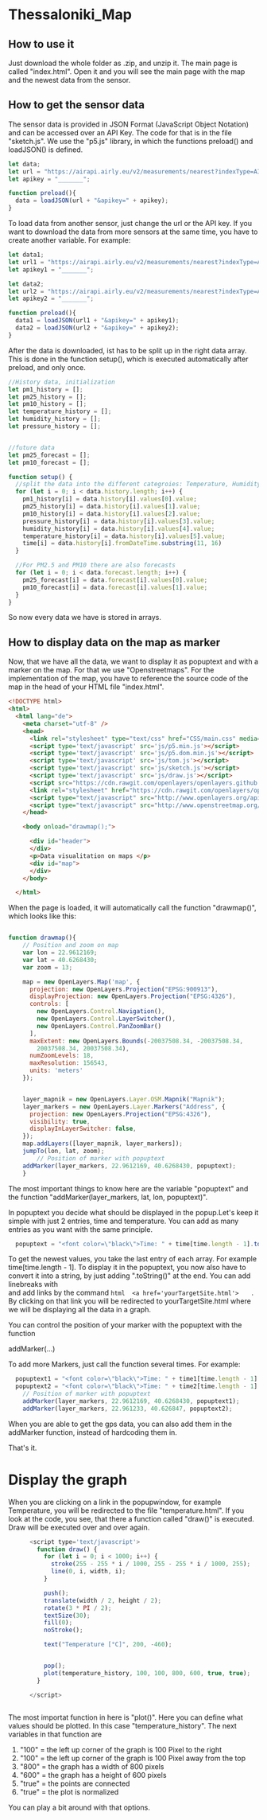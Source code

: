 # Thessaloniki_Map

## How to use it
Just download the whole folder as .zip, and unzip it. The main page is called "index.html". Open it and you will see the main page with the map and the newest data from the sensor.

## How to get the sensor data

The sensor data is provided in JSON Format (JavaScript Object Notation) and can be accessed over an API Key. The code for that is in the file "sketch.js". We use the "p5.js" library, in which the functions preload() and loadJSON() is defined.

```javascript
let data;
let url = "https://airapi.airly.eu/v2/measurements/nearest?indexType=AIRLY_CAQI&lat=40.626735&lng=22.961053&maxDistanceKM=1";
let apikey = "_______";

function preload(){
  data = loadJSON(url + "&apikey=" + apikey);
}
```
To load data from another sensor, just change the url or the API key. If you want to download the data from more sensors at the same time, you have to create another variable. For example:

```javascript
let data1;
let url1 = "https://airapi.airly.eu/v2/measurements/nearest?indexType=AIRLY_CAQI&lat=40.626735&lng=22.961053&maxDistanceKM=1";
let apikey1 = "_______";

let data2;
let url2 = "https://airapi.airly.eu/v2/measurements/nearest?indexType=AIRLY_CAQI&lat=40.626735&lng=22.961053&maxDistanceKM=1";
let apikey2 = "_______";

function preload(){
  data1 = loadJSON(url1 + "&apikey=" + apikey1);
  data2 = loadJSON(url2 + "&apikey=" + apikey2);
}
```

After the data is downloaded, ist has to be split up in the right data array. This is done in the function setup(), which is executed automatically after preload, and only once.

```javascript
//History data, initialization
let pm1_history = [];
let pm25_history = [];
let pm10_history = [];
let temperature_history = [];
let humidity_history = [];
let pressure_history = [];


//future data
let pm25_forecast = [];
let pm10_forecast = [];

function setup() {
  //split the data into the different categroies: Temperature, Humidity, Pressure, PM's
  for (let i = 0; i < data.history.length; i++) {
    pm1_history[i] = data.history[i].values[0].value;
    pm25_history[i] = data.history[i].values[1].value;
    pm10_history[i] = data.history[i].values[2].value;
    pressure_history[i] = data.history[i].values[3].value;
    humidity_history[i] = data.history[i].values[4].value;
    temperature_history[i] = data.history[i].values[5].value;
    time[i] = data.history[i].fromDateTime.substring(11, 16)
  }

  //For PM2.5 and PM10 there are also forecasts
  for (let i = 0; i < data.forecast.length; i++) {
    pm25_forecast[i] = data.forecast[i].values[0].value;
    pm10_forecast[i] = data.forecast[i].values[1].value;
  }
}

```
So now every data we have is stored in arrays.

## How to display data on the map as marker

Now, that we have all the data, we want to display it as popuptext and with a marker on the map. For that we use "Openstreetmaps". For the implementation of the map, you have to reference the source code of the map in the head of your HTML file "index.html".


```html
<!DOCTYPE html>
<html>
  <html lang="de">
    <meta charset="utf-8" />
    <head>
      <link rel="stylesheet" type="text/css" href="CSS/main.css" media="screen" />
      <script type='text/javascript' src='js/p5.min.js'></script>
      <script type='text/javascript' src='js/p5.dom.min.js'></script>
      <script type='text/javascript' src='js/tom.js'></script>
      <script type='text/javascript' src='js/sketch.js'></script>
      <script type='text/javascript' src='js/draw.js'></script>
      <script src="https://cdn.rawgit.com/openlayers/openlayers.github.io/master/en/v5.3.0/build/ol.js"></script>
      <link rel="stylesheet" href="https://cdn.rawgit.com/openlayers/openlayers.github.io/master/en/v5.3.0/css/ol.css">
      <script type="text/javascript" src="http://www.openlayers.org/api/OpenLayers.js"></script>
      <script type="text/javascript" src="http://www.openstreetmap.org/openlayers/OpenStreetMap.js"></script>
    </head>

    <body onload="drawmap();">

      <div id="header">
      </div>
      <p>Data visualitation on maps </p>
      <div id="map">
      </div>
    </body>

  </html>

```
When the page is loaded, it will automatically call the function "drawmap()", which looks like this:

```javascript

function drawmap(){
    // Position and zoom on map
    var lon = 22.9612169;
    var lat = 40.6268430;
    var zoom = 13;

    map = new OpenLayers.Map('map', {
      projection: new OpenLayers.Projection("EPSG:900913"),
      displayProjection: new OpenLayers.Projection("EPSG:4326"),
      controls: [
        new OpenLayers.Control.Navigation(),
        new OpenLayers.Control.LayerSwitcher(),
        new OpenLayers.Control.PanZoomBar()
      ],
      maxExtent: new OpenLayers.Bounds(-20037508.34, -20037508.34,
        20037508.34, 20037508.34),
      numZoomLevels: 18,
      maxResolution: 156543,
      units: 'meters'
    });


    layer_mapnik = new OpenLayers.Layer.OSM.Mapnik("Mapnik");
    layer_markers = new OpenLayers.Layer.Markers("Address", {
      projection: new OpenLayers.Projection("EPSG:4326"),
      visibility: true,
      displayInLayerSwitcher: false,
    });
    map.addLayers([layer_mapnik, layer_markers]);
    jumpTo(lon, lat, zoom);
        // Position of marker with popuptext
    addMarker(layer_markers, 22.9612169, 40.6268430, popuptext);
    }

```

The most important things to know here are the variable "popuptext" and the function "addMarker(layer_markers, lat, lon, popuptext)".

In popuptext you decide what should be displayed in the popup.Let's keep it simple with just 2 entries, time and temperature. You can add as many entries as you want with the same principle.


```javascript
  popuptext = "<font color=\"black\">Time: " + time[time.length - 1].toString() + "<br>Temperature = <a href='temperature.html'>" + temperature_history[temperature_history.length - 1].toString() + " °C</a></font>";
```

To get the newest values, you take the last entry of each array. For example time[time.length - 1]. To display it in the popuptext, you now also have to convert it into a string, by just adding ".toString()" at the end. You can add linebreaks with <br> and add links by the command   ```html  <a href='yourTargetSite.html'>   ``` . By clicking on that link you will be redirected to  yourTargetSite.html where we will be displaying all the data in a graph.


You can control the position of your marker with the popuptext with the function

addMarker(...)

To add more Markers, just call the function several times. For example:

```javascript
  popuptext1 = "<font color=\"black\">Time: " + time1[time.length - 1].toString() + "<br>Temperature = <a href='temperature1.html'>" + temperature_history1[temperature_history1.length - 1].toString() + " °C</a></font>";
  popuptext2 = "<font color=\"black\">Time: " + time2[time.length - 1].toString() + "<br>Temperature = <a href='temperature2.html'>" + temperature_history2[temperature_history2.length - 1].toString() + " °C</a></font>";
    // Position of marker with popuptext
    addMarker(layer_markers, 22.9612169, 40.6268430, popuptext1);
    addMarker(layer_markers, 22.961233, 40.626847, popuptext2);

```

When you are able to get the gps data, you can also add them in the addMarker function, instead of hardcoding them in.

That's it.


# Display the graph

When you are clicking on a link in the popupwindow, for example Temperature, you will be redirected to the file "temperature.html". If you look at the code, you see, that there a function called "draw()" is executed. Draw will be executed over and over again. 

```javascript
      <script type='text/javascript'>
        function draw() {
          for (let i = 0; i < 1000; i++) {
            stroke(255 - 255 * i / 1000, 255 - 255 * i / 1000, 255);
            line(0, i, width, i);
          }

          push();
          translate(width / 2, height / 2);
          rotate(3 * PI / 2);
          textSize(30);
          fill(0);
          noStroke();

          text("Temperature [°C]", 200, -460);


          pop();
          plot(temperature_history, 100, 100, 800, 600, true, true);
        }

      </script>
      
```

The most importat function in here is "plot()". Here you can define what values should be plotted. In this case "temperature_history". The next variables in that function are
1) "100" =  the left up corner of the graph is 100 Pixel to the right
2) "100" =  the left up corner of the graph is 100 Pixel away from the top
3) "800" =  the graph has a width of 800 pixels
4) "600" =  the graph has a height of 600 pixels
5) "true" =  the points are connected
6) "true" =  the plot is normalized

You can play a bit around with that options.
